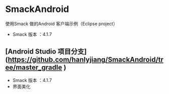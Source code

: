 # SmackAndroid
使用Smack 做的Android 客户端示例（Eclipse project）
- Smack 版本 ：4.1.7

## [Android Studio 项目分支] (https://github.com/hanlyjiang/SmackAndroid/tree/master_gradle )
- Smack 版本 ：4.1.7
- 界面美化

